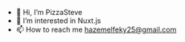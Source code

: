- 👋 Hi, I’m PizzaSteve
- 👀 I’m interested in Nuxt.js
- 📫 How to reach me hazemelfeky25@gmail.com

<!---
hazemelfeky/hazemelfeky is a ✨ special ✨ repository because its `README.md` (this file) appears on your GitHub profile.
You can click the Preview link to take a look at your changes.
- 💞️ I’m looking to collaborate on ...
- 🌱 I’m currently not learning 🤦‍♂️
--->
